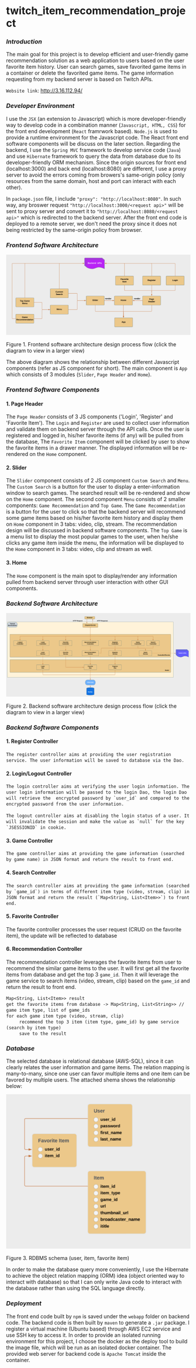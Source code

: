 # twitch_item_recommendation_project

### *Introduction*

The main goal for this project is to develop efficient and user-friendly game recommendation solution as a web application to users based on the user favorite item history.
User can search games, save favorited game items in a container or delete the favorited game items. The game information requesting from my backend server is based on Twitch APIs. 

`Website link`: http://3.16.112.94/


### *Developer Environment*

I use the `JSX` (an extension to Javascript) which is more developer-friendly way to develop code in a combination manner (`Javascript, HTML, CSS`) for the front end development (`React` framrwork based). `Node.js` is used to provide a runtime environment for the Javascript code. The React front end software components will be discuss on the later section. Regarding the backend, I use the `Spring MVC` framework to develop service code (`Java`) and use `Hibernate` framework to query the data from database due to its developer-friendly ORM mechanism. Since the origin sources for front end (localhost:3000) and back end (localhost:8080) are different, I use a proxy server to avoid the errors coming from browers's same-origin policy (only resources from the same domain, host and port can interact with each other).  

In `package.json` file, I include `"proxy": "http://localhost:8080"`. In such way, any broswer request `"http://localhost:3000/<request api>"` will be sent
to proxy server and convert it to `"http://localhost:8080/<request api>"` which is redirected to the backend server. After the front end code is deployed to a remote server, we don't need the proxy since it does not being restricted by the same-origin policy from browser.


### *Frontend Software Architecture*

![frontend_software_architecture](images/software_architecture_frontend.PNG)

Figure 1. Frontend software architecture design process flow (click the diagram to view in a larger view)

The above diagram shows the relationship between different Javascript components (refer as JS component for short). The main component is `App` which consists of 3 modules (`Slider`, `Page Header` and `Home`). 

### *Frontend Software Components*

#### 1. Page Header

The `Page Header` consists of 3 JS components ('Login', 'Register' and 'Favorite Item'). The `Login` and `Register` are used to collect user information and validate them on backend server through the API calls. Once the user is registered and logged in, his/her favorite items (if any) will be pulled from the database, The `Favorite Item` component will be clicked by user to show the favorite items in a drawer manner. The displayed information will be re-rendered on the `Home` component.

#### 2. Slider

The `Slider` component consists of 2 JS component `Custom Search` and `Menu`. The `Custom Search` is a button for the user to display a enter-information window to search games. The searched result will be re-rendered and show on the `Home` component. The second component `Menu` consists of 2 smaller components: `Game Recommendation` and `Top Game`. The `Game Recommendation` is a button for the user to click so that the backend server will recommend some game items based on his/her
favorite item history and display them on `Home` component in 3 tabs: video, clip, stream. The recommendation design will be discussed in backend software components. The `Top Game` is a menu list to display the most popular games to the user, when he/she clicks any game item inside the menu, the information will be displayed to the
`Home` component in 3 tabs: video, clip and stream as well. 

#### 3. Home

The `Home` component is the main spot to display/render any information pulled from backend server through user interaction with other GUI components.

### *Backend Software Architecture*

![backend_software_architecture](images/software_architecture_backend.PNG)

Figure 2. Backend software architecture design process flow (click the diagram to view in a larger view)

### *Backend Software Components*

#### 1. Register Controller

    The register controller aims at providing the user registration service. The user information will be saved to database via the Dao.
    
#### 2. Login/Logout Controller
  
    The login controller aims at verifying the user login information. The user login information will be passed to the login Dao, the login Dao will retrieve the  encrypted password by `user_id` and compared to the encrypted password from the user information. 
    
    The logout controller aims at disabling the login status of a user. It will invalidate the session and make the value as `null` for the key `JSESSIONID` in cookie.
    
#### 3. Game Controller
    
    The game controller aims at providing the game information (searched by game name) in JSON format and return the result to front end.
    
#### 4. Search Controller
    
    The search controller aims at providing the game information (searched by `game_id`) in terms of different item type (video, stream, clip) in JSON format and return the result (`Map<String, List<Item>>`) to front end.
    
#### 5. Favorite Controller
  
  The favorite controller processes the user request (CRUD on the favorite item), the update will be reflected to database

  
#### 6. Recommendation Controller

  The recommendation controller leverages the favorite items from user to recommend the similar game items to the user. It will first get all the favorite items from database and get the top 3 `game_id`. Then it will leverage the game service to search items (video, stream, clip) based on the `game_id` and return the result to front end. 
  
   ```
   Map<String, List<Item>> result
   get the favorite items from database -> Map<String, List<String>> // game item type, list of game_ids
   for each game item type (video, stream, clip)
        recommend the top 3 item (item type, game_id) by game service (search by item type)
        save to the result
 
   ```
### *Database*

The selected database is relational database (AWS-SQL), since it can clearly relates the user information and game items. The relation mapping is many-to-many, since one user can favor multiple items and one item can be favored by multiple users. The attached shema shows the relationship below:

![rdbms_schema](images/rdbms_schema.PNG)

Figure 3. RDBMS schema (user, item, favorite item) 

In order to make the database query more conveniently, I use the Hibernate to achieve the object relation mapping (ORM) idea (object oriented way to interact with database) so that I can only write Java code to interact with the database rather than using the SQL language directly. 
 
### *Deployment*

The front end code built by `npm` is saved under the `webapp` folder on backend code. The backend code is then built by `maven` to generate a `.jar` package. I register a virtual machine (Ubuntu based) through AWS EC2 service and use SSH key to access it. In order to provide an isolated running environment for this project, I choose the docker as the deploy tool to build the image file, which will be run as an isolated docker container. The provided web server for backend code is `Apache Tomcat` inside the container. 
